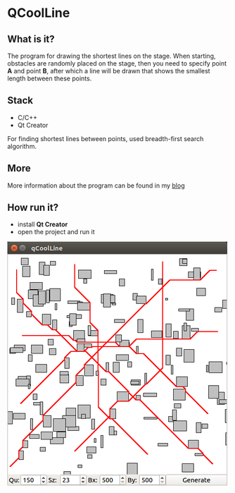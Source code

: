 # QCoolLine

## What is it?

The program for drawing the shortest lines on the stage. 
When starting, obstacles are randomly placed on the stage, then you need to specify point **А** and point **B**, after which a line will be drawn that shows the smallest length between these points.

## Stack

* C/C++
* Qt Creator

For finding shortest lines between points, used breadth-first search algorithm.

## More

More information about the program can be found in my [blog](https://techlinked.github.io/c/c++/qt/algorythms/bfs/2018/05/20/qcoolline.html)

## How run it?

* install **Qt Creator**
* open the project and run it

![alt text](/screen.png)

